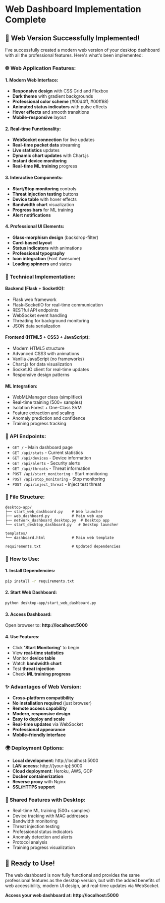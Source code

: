 # Web Dashboard Implementation Complete

## 🎉 **Web Version Successfully Implemented!**

I've successfully created a modern web version of your desktop dashboard with all the professional features. Here's what's been implemented:

### **🌐 Web Application Features:**

#### **1. Modern Web Interface:**
- **Responsive design** with CSS Grid and Flexbox
- **Dark theme** with gradient backgrounds
- **Professional color scheme** (#00d4ff, #00ff88)
- **Animated status indicators** with pulse effects
- **Hover effects** and smooth transitions
- **Mobile-responsive** layout

#### **2. Real-time Functionality:**
- **WebSocket connection** for live updates
- **Real-time packet data** streaming
- **Live statistics** updates
- **Dynamic chart updates** with Chart.js
- **Instant device monitoring**
- **Real-time ML training** progress

#### **3. Interactive Components:**
- **Start/Stop monitoring** controls
- **Threat injection testing** buttons
- **Device table** with hover effects
- **Bandwidth chart** visualization
- **Progress bars** for ML training
- **Alert notifications**

#### **4. Professional UI Elements:**
- **Glass-morphism design** (backdrop-filter)
- **Card-based layout**
- **Status indicators** with animations
- **Professional typography**
- **Icon integration** (Font Awesome)
- **Loading spinners** and states

### **🔧 Technical Implementation:**

#### **Backend (Flask + SocketIO):**
- Flask web framework
- Flask-SocketIO for real-time communication
- RESTful API endpoints
- WebSocket event handling
- Threading for background monitoring
- JSON data serialization

#### **Frontend (HTML5 + CSS3 + JavaScript):**
- Modern HTML5 structure
- Advanced CSS3 with animations
- Vanilla JavaScript (no frameworks)
- Chart.js for data visualization
- Socket.IO client for real-time updates
- Responsive design patterns

#### **ML Integration:**
- WebMLManager class (simplified)
- Real-time training (500+ samples)
- Isolation Forest + One-Class SVM
- Feature extraction and scaling
- Anomaly prediction and confidence
- Training progress tracking

### **📡 API Endpoints:**
- `GET /` - Main dashboard page
- `GET /api/stats` - Current statistics
- `GET /api/devices` - Device information
- `GET /api/alerts` - Security alerts
- `GET /api/threats` - Threat information
- `POST /api/start_monitoring` - Start monitoring
- `POST /api/stop_monitoring` - Stop monitoring
- `POST /api/inject_threat` - Inject test threat

### **📁 File Structure:**
```
desktop-app/
├── start_web_dashboard.py    # Web launcher
├── web_dashboard.py          # Main web app
├── network_dashboard_desktop.py  # Desktop app
└── start_desktop_dashboard.py   # Desktop launcher

templates/
└── dashboard.html            # Main web template

requirements.txt              # Updated dependencies
```

### **🚀 How to Use:**

#### **1. Install Dependencies:**
```bash
pip install -r requirements.txt
```

#### **2. Start Web Dashboard:**
```bash
python desktop-app/start_web_dashboard.py
```

#### **3. Access Dashboard:**
Open browser to: **http://localhost:5000**

#### **4. Use Features:**
- Click **'Start Monitoring'** to begin
- View **real-time statistics**
- Monitor **device table**
- Watch **bandwidth chart**
- Test **threat injection**
- Check **ML training progress**

### **✨ Advantages of Web Version:**
- **Cross-platform compatibility**
- **No installation required** (just browser)
- **Remote access capability**
- **Modern, responsive design**
- **Easy to deploy and scale**
- **Real-time updates** via WebSocket
- **Professional appearance**
- **Mobile-friendly interface**

### **🌍 Deployment Options:**
- **Local development**: http://localhost:5000
- **LAN access**: http://[your-ip]:5000
- **Cloud deployment**: Heroku, AWS, GCP
- **Docker containerization**
- **Reverse proxy** with Nginx
- **SSL/HTTPS support**

### **🔄 Shared Features with Desktop:**
- Real-time ML training (500+ samples)
- Device tracking with MAC addresses
- Bandwidth monitoring
- Threat injection testing
- Professional status indicators
- Anomaly detection and alerts
- Protocol analysis
- Training progress visualization

## **🎯 Ready to Use!**

The web dashboard is now fully functional and provides the same professional features as the desktop version, but with the added benefits of web accessibility, modern UI design, and real-time updates via WebSocket.

**Access your web dashboard at: http://localhost:5000**
